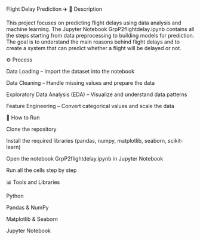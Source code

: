 Flight Delay Prediction ✈️
📖 Description

This project focuses on predicting flight delays using data analysis and machine learning.
The Jupyter Notebook GrpP2flightdelay.ipynb contains all the steps starting from data preprocessing to building models for prediction.
The goal is to understand the main reasons behind flight delays and to create a system that can predict whether a flight will be delayed or not.

⚙️ Process

Data Loading – Import the dataset into the notebook

Data Cleaning – Handle missing values and prepare the data

Exploratory Data Analysis (EDA) – Visualize and understand data patterns

Feature Engineering – Convert categorical values and scale the data


🚀 How to Run

Clone the repository

Install the required libraries (pandas, numpy, matplotlib, seaborn, scikit-learn)

Open the notebook GrpP2flightdelay.ipynb in Jupyter Notebook

Run all the cells step by step

📊 Tools and Libraries

Python

Pandas & NumPy

Matplotlib & Seaborn 

Jupyter Notebook
